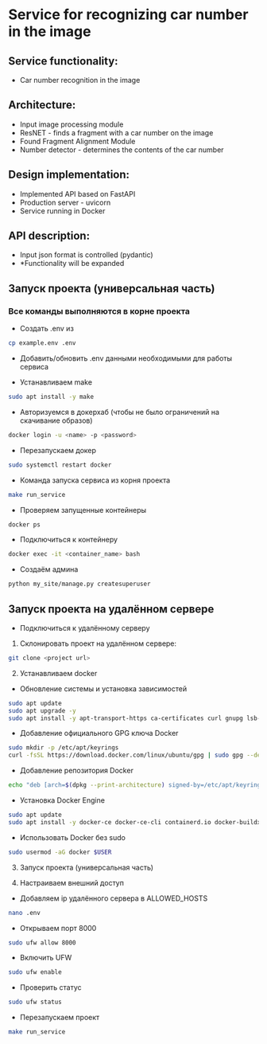 # Service for recognizing car number in the image

## Service functionality:
- Car number recognition in the image

## Architecture:
- Input image processing module
- ResNET - finds a fragment with a car number on the image
- Found Fragment Alignment Module
- Number detector - determines the contents of the car number

## Design implementation:
- Implemented API based on FastAPI
- Production server - uvicorn
- Service running in Docker

## API description:
- Input json format is controlled (pydantic)
- *Functionality will be expanded


## Запуск проекта (универсальная часть)
### Все команды выполняются в корне проекта
- Создать .env из 
```bash
cp example.env .env
```

- Добавить/обновить .env данными необходимыми для работы сервиса

- Устанавливаем make
```bash
sudo apt install -y make
```

- Авторизуемся в докерхаб (чтобы не было ограничений на скачивание образов)
```bash
docker login -u <name> -p <password>
```

- Перезапускаем докер
```bash
sudo systemctl restart docker
```

- Команда запуска сервиса из корня проекта
```bash
make run_service
```

- Проверяем запущенные контейнеры
```bash
docker ps
```

- Подключиться к контейнеру
```bash
docker exec -it <container_name> bash
```

- Создаём админа
```bash
python my_site/manage.py createsuperuser
```


## Запуск проекта на удалённом сервере
- Подключиться к удалённому серверу

1. Склонировать проект на удалённом сервере:
```bash
git clone <project url>
``` 

2. Устанавливаем docker
-  Обновление системы и установка зависимостей
```bash
sudo apt update
sudo apt upgrade -y
sudo apt install -y apt-transport-https ca-certificates curl gnupg lsb-release
``` 

- Добавление официального GPG ключа Docker
```bash
sudo mkdir -p /etc/apt/keyrings
curl -fsSL https://download.docker.com/linux/ubuntu/gpg | sudo gpg --dearmor -o /etc/apt/keyrings/docker.gpg
``` 

- Добавление репозитория Docker
```bash
echo "deb [arch=$(dpkg --print-architecture) signed-by=/etc/apt/keyrings/docker.gpg] https://download.docker.com/linux/ubuntu $(lsb_release -cs) stable" | sudo tee /etc/apt/sources.list.d/docker.list > /dev/null
``` 

- Установка Docker Engine
```bash
sudo apt update
sudo apt install -y docker-ce docker-ce-cli containerd.io docker-buildx-plugin docker-compose-plugin
``` 

- Использовать Docker без sudo
```bash
sudo usermod -aG docker $USER
``` 

3. Запуск проекта (универсальная часть)


4. Настраиваем внешний доступ
- Добавляем ip удалённого сервера в ALLOWED_HOSTS
```bash
nano .env
``` 

- Открываем порт 8000
```bash
sudo ufw allow 8000
``` 

- Включить UFW
```bash
sudo ufw enable
``` 

- Проверить статус
```bash
sudo ufw status
``` 

- Перезапускаем проект
```bash
make run_service
```
